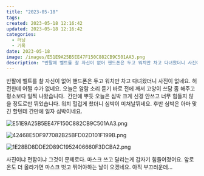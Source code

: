 ```yaml
---
title: "2023-05-18"
tags:
created: 2023-05-18 12:16:42
updated: 2023-05-18 12:16:42
categories:
  - 러닝
  - 기록
date: 2023-05-18
image: /images/E51E9A25B5EE47F150C882CB9C501AA3.png
description: "반팔에 벨트를 찰 자신이 없어 핸드폰은 두고 워치만 차고 다녀왔더니 사진이 없네요. 허전한데 어쩔 수가 없네요. 오늘은 알람 소리 듣기 바로 전에 깨서 고양이 쓰담 좀 해주고 평소보다 일찍 나왔습니다.  간만에 뿌듯 오늘은 심박 크게 신경 안쓰고 너무 힘들지 않을 정도로만 뛰었습니다. "
---
```


반팔에 벨트를 찰 자신이 없어 핸드폰은 두고 워치만 차고 다녀왔더니 사진이 없네요. 허전한데 어쩔 수가 없네요.
오늘은 알람 소리 듣기 바로 전에 깨서 고양이 쓰담 좀 해주고 평소보다 일찍 나왔습니다.  간만에 뿌듯
오늘은 심박 크게 신경 안쓰고 너무 힘들지 않을 정도로만 뛰었습니다. 워치 헐겁게 찼더니 심박이 미쳐날뛰네요. 후반 심박은 아마 맞긴 할텐데 간만에 일자 심박이네요.

 
 ![E51E9A25B5EE47F150C882CB9C501AA3.png](/images/E51E9A25B5EE47F150C882CB9C501AA3.png)
 
 

 
 ![42468E5DF977082B25BFD02D101F199B.png](/images/42468E5DF977082B25BFD02D101F199B.png)
 
 

 
 ![1E28BD8DDE2D89C1952406660F3DCBA2.png](/images/1E28BD8DDE2D89C1952406660F3DCBA2.png)
 
 

사진이냐 편함이냐 그것이 문제로다.
마스크 쓰고 달리는게 갑자기 힘들어졌어요. 앞로 온도 더 올라가면 마스크 벗고 뛰어야하는 날이 오겠네요. 아직 부끄러운데…
